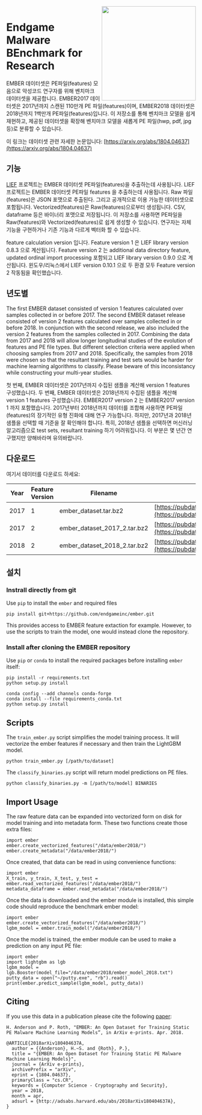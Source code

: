 <img src="resources/logo.png" align="right" width="250px" height="250px">

# Endgame Malware BEnchmark for Research

EMBER 데이터셋은 PE파일(features) 모음으로 악성코드 연구자를 위해 벤치마크 데이터셋을 제공합니다. EMBER2017 데이터셋은 2017년까지 스캔된 110만개 PE 파일(features)이며, EMBER2018 데이터셋은 2018년까지 1백만개 PE파일(features)입니다. 이 저장소를 통해 벤치마크 모델을 쉽게 재현하고, 제공된 데이터셋을 확장해 벤치마크 모델을 새롭게 PE 파일(hwp, pdf, jpg 등)로 분류할 수 있습니다.

이 링크는 데이터셋 관련 자세한 논문입니다: [https://arxiv.org/abs/1804.04637](https://arxiv.org/abs/1804.04637)

## 기능

[LIEF](https://lief.quarkslab.com/) 프로젝트는 EMBER 데이터셋 PE파일(features)을 추출하는데 사용됩니다. LIEF 프로젝트는 EMBER 데이터셋 PE파일 features 을 추출하는데 사용됩니다. Raw 파일(features)은 JSON 포맷으로 추출된다. 그리고 공개적으로 이용 가능한 데이터셋으로 포함됩니다. Vectorized(features)은 Raw(features)으로부터 생성됩니다. CSV, dataframe 등은 바이너리 포맷으로 저장됩니다. 이 저장소를 사용하면 PE파일을 Raw(features)와 Vectorized(features)로 쉽게 생성할 수 있습니다. 연구자는 자체 기능을 구현하거나 기존 기능과 다르게 벡터화 할 수 있습니다.

feature calculation version 입니다. Feature version 1 은 LIEF library version 0.8.3 으로 계산됩니다. Feature version 2 는 additional data directory feature, updated ordinal import processing 포함되고 LIEF library version 0.9.0 으로 계산됩니다. 윈도우/리눅스에서 LIEF version 0.10.1 으로 두 환경 모두 Feature version 2 작동됨을 확인했습니다.

## 년도별

The first EMBER dataset consisted of version 1 features calculated over samples collected in or before 2017. The second EMBER dataset release consisted of version 2 features calculated over samples collected in or before 2018. In conjunction with the second release, we also included the version 2 features from the samples collected in 2017. Combining the data from 2017 and 2018 will allow longer longitudinal studies of the evolution of features and PE file types. But different selection criteria were applied when choosing samples from 2017 and 2018. Specifically, the samples from 2018 were chosen so that the resultant training and test sets would be harder for machine learning algorithms to classify. Please beware of this inconsistancy while constructing your multi-year studies.

첫 번째, EMBER 데이터셋은 2017년까지 수집된 샘플을 계산해 version 1 features 구성했습니다.  두 번째, EMBER 데이터셋은 2018년까지 수집된 샘플을 계산해 version 1 features 구성했습니다. EMBER2017 version 2 는 EMBER2017 version 1 까지 포함했습니다. 2017년부터 2018년까지 데이터를 조합해 사용하면 PE파일(features)의 장기적인 유형 진화에 대해 연구 가능합니다. 하지만, 2017년과 2018년 샘플을 선택할 때 기준을 잘 확인해야 합니다. 특히, 2018년 샘플을 선택하면 머신러닝 알고리즘으로 test sets, resultant training 하기 어려워집니다. 이 부분은 몇 년간 연구했지만 양해바라며 유의바랍니다.

## 다운로드

여기서 데이터를 다운로드 하세요:

| Year | Feature Version | Filename                     | URL                                                                                                                              | sha256                                                             |
|------|-----------------|------------------------------|----------------------------------------------------------------------------------------------------------------------------------|--------------------------------------------------------------------|
| 2017 | 1               | ember_dataset.tar.bz2        | [https://pubdata.endgame.com/ember/ember_dataset.tar.bz2](https://pubdata.endgame.com/ember/ember_dataset.tar.bz2)               | `a5603de2f34f02ab6e21df7a0f97ec4ac84ddc65caee33fb610093dd6f9e1df9` |
| 2017 | 2               | ember_dataset_2017_2.tar.bz2 | [https://pubdata.endgame.com/ember/ember_dataset_2017_2.tar.bz2](https://pubdata.endgame.com/ember/ember_dataset_2017_2.tar.bz2) | `60142493c44c11bc3fef292b216a293841283d86ff58384b5dc2d88194c87a6d` |
| 2018 | 2               | ember_dataset_2018_2.tar.bz2 | [https://pubdata.endgame.com/ember/ember_dataset_2018_2.tar.bz2](https://pubdata.endgame.com/ember/ember_dataset_2018_2.tar.bz2) | `b6052eb8d350a49a8d5a5396fbe7d16cf42848b86ff969b77464434cf2997812` |


## 설치
### Instrall directly from git
Use `pip` to install the `ember` and required files

```
pip install git+https://github.com/endgameinc/ember.git
```

This provides access to EMBER feature extaction for example.  However, to use the scripts to train the model, one would instead clone the repository.


### Install after cloning the EMBER repository
Use `pip` or `conda` to install the required packages before installing `ember` itself:

```
pip install -r requirements.txt
python setup.py install
```

```
conda config --add channels conda-forge
conda install --file requirements_conda.txt
python setup.py install
```

## Scripts

The `train_ember.py` script simplifies the model training process. It will vectorize the ember features if necessary and then train the LightGBM model.

```
python train_ember.py [/path/to/dataset]
```

The `classify_binaries.py` script will return model predictions on PE files.

```
python classify_binaries.py -m [/path/to/model] BINARIES
```

## Import Usage

The raw feature data can be expanded into vectorized form on disk for model training and into metadata form. These two functions create those extra files:

```
import ember
ember.create_vectorized_features("/data/ember2018/")
ember.create_metadata("/data/ember2018/")
```

Once created, that data can be read in using convenience functions:

```
import ember
X_train, y_train, X_test, y_test = ember.read_vectorized_features("/data/ember2018/")
metadata_dataframe = ember.read_metadata("/data/ember2018/")
```

Once the data is downloaded and the ember module is installed, this simple code should reproduce the benchmark ember model:

```
import ember
ember.create_vectorized_features("/data/ember2018/")
lgbm_model = ember.train_model("/data/ember2018/")
```

Once the model is trained, the ember module can be used to make a prediction on any input PE file:

```
import ember
import lightgbm as lgb
lgbm_model = lgb.Booster(model_file="/data/ember2018/ember_model_2018.txt")
putty_data = open("~/putty.exe", "rb").read()
print(ember.predict_sample(lgbm_model, putty_data))
```

## Citing

If you use this data in a publication please cite the following [paper](https://arxiv.org/abs/1804.04637):

```
H. Anderson and P. Roth, "EMBER: An Open Dataset for Training Static PE Malware Machine Learning Models”, in ArXiv e-prints. Apr. 2018.

@ARTICLE{2018arXiv180404637A,
  author = {{Anderson}, H.~S. and {Roth}, P.},
  title = "{EMBER: An Open Dataset for Training Static PE Malware Machine Learning Models}",
  journal = {ArXiv e-prints},
  archivePrefix = "arXiv",
  eprint = {1804.04637},
  primaryClass = "cs.CR",
  keywords = {Computer Science - Cryptography and Security},
  year = 2018,
  month = apr,
  adsurl = {http://adsabs.harvard.edu/abs/2018arXiv180404637A},
}
```
